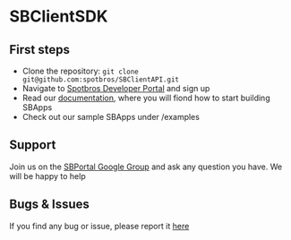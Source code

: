 **SBClientSDK**
===============

First steps
---------------

 - Clone the repository: `git clone git@github.com:spotbros/SBClientAPI.git`
 - Navigate to [Spotbros Developer Portal][1] and sign up
 - Read our [documentation][2], where you will fiond how to start building SBApps
 - Check out our sample SBApps under /examples

Support
---------------
Join us on the [SBPortal Google Group][3] and ask any question you have. We will be happy to help

Bugs & Issues
-------------
If you find any bug or issue, please report it [here][4] 


  [1]: http://dev.spotbros.com/resources_static/spotbros_api.pdf
  [2]: http://dev.spotbros.com/resources_static/spotbros_api.pdf
  [3]: https://groups.google.com/forum/?hl=es&fromgroups#!forum/sbportal
  [4]: https://github.com/spotbros/SBClientAPI/issues
